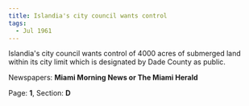 ```yaml
---  
title: Islandia's city council wants control  
tags:  
  - Jul 1961  
---  
```

  
Islandia's city council wants control of 4000 acres of submerged land within its city limit which is designated by Dade County as public.  
  
Newspapers: **Miami Morning News or The Miami Herald**  
  
Page: **1**, Section: **D** 
